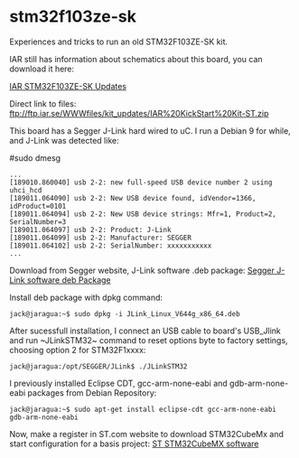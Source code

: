 # stm32f103ze-sk
Experiences and tricks to run an old STM32F103ZE-SK kit.

IAR still has information about schematics about this board, you can download it here:

[IAR STM32F103ZE-SK Updates](https://www.iar.com/iar-embedded-workbench/add-ons-and-integrations/updates-for-iar-kickstart-kit/)

Direct link to files: 
ftp://ftp.iar.se/WWWfiles/kit_updates/IAR%20KickStart%20Kit-ST.zip

This board has a Segger J-Link hard wired to uC. I run a Debian 9 for while, and J-Link was detected like:

#sudo dmesg
```
...
[189010.860040] usb 2-2: new full-speed USB device number 2 using uhci_hcd
[189011.064090] usb 2-2: New USB device found, idVendor=1366, idProduct=0101
[189011.064094] usb 2-2: New USB device strings: Mfr=1, Product=2, SerialNumber=3
[189011.064097] usb 2-2: Product: J-Link
[189011.064099] usb 2-2: Manufacturer: SEGGER
[189011.064102] usb 2-2: SerialNumber: xxxxxxxxxxx
...
```

Download from Segger website, J-Link software .deb package:
[Segger J-Link software deb Package](https://www.segger.com/downloads/jlink/JLink_Linux_x86_64.deb)

Install deb package with dpkg command:
```console
jack@jaragua:~$ sudo dpkg -i JLink_Linux_V644g_x86_64.deb
```

After sucessfull installation, I connect an USB cable to board's USB_Jlink and run ~JLinkSTM32~ command to reset options byte to factory settings, choosing option 2 for STM32F1xxxx:
```console
jack@jaragua:/opt/SEGGER/JLink$ ./JLinkSTM32
```

I previously installed Eclipse CDT, gcc-arm-none-eabi and gdb-arm-none-eabi packages from Debian Repository:
```
jack@jaragua:~$ sudo apt-get install eclipse-cdt gcc-arm-none-eabi gdb-arm-none-eabi
```

Now, make a register in ST.com website to download STM32CubeMx and start configuration for a basis project:
[ST STM32CubeMX software](https://www.st.com/en/development-tools/stm32cubemx.html)

